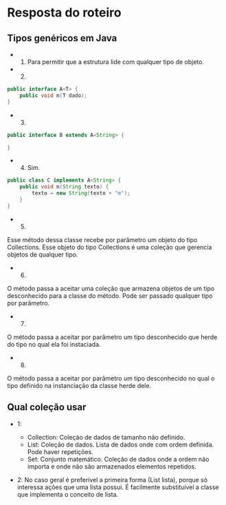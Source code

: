 # Resposta do roteiro

## Tipos genéricos em Java
- 1) Para permitir que a estrutura lide com qualquer tipo de objeto.

- 2)
```java 
public interface A<T> {
    public void m(T dado);
}
```

- 3)
```java 
public interface B extends A<String> {

}
```

- 4) Sim.
```java
public class C implements A<String> {
    public void m(String texto) {
        texto = new String(texto + "m");
    }
}
```

- 5) 
Esse método dessa classe recebe por parâmetro um objeto do tipo Collections. Esse objeto do tipo 
Collections é uma coleção que gerencia objetos de qualquer tipo.

- 6)
O método passa a aceitar uma coleção que armazena objetos de um tipo desconhecido para a classe do
método. Pode ser passado qualquer tipo por parâmetro.

- 7)
O método passa a aceitar por parâmetro um tipo desconhecido que herde do tipo no qual ela foi 
instaciada.

- 8)
O método passa a aceitar por parâmetro um tipo desconhecido no qual o tipo definido na instanciação
da classe herde dele.

## Qual coleção usar

- 1: 
    - Collection: Coleção de dados de tamanho não definido.
    - List: Coleção de dados. Lista de dados onde com ordem definida. Pode haver repetições.
    - Set: Conjunto matemático. Coleção de dados onde a ordem não importa e onde não são armazenados
           elementos repetidos.

- 2: 
    No caso geral é preferível a primeira forma (List<E> lista), porque só interessa ações que uma lista
    possui. É facilmente substituível a classe que implementa o conceito de lista.
